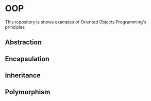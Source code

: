 # OOP

This repository is shows examples of Oriented Objects Programming's principles

## Abstraction
## Encapsulation
## Inheritance
## Polymorphism
